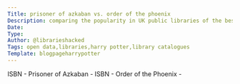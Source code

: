 ```yaml
---
Title: prisoner of azkaban vs. order of the phoenix
Description: comparing the popularity in UK public libraries of the best and worst harry potter novels.
Date:
Type:
Author: @librarieshacked
Tags: open data,libraries,harry potter,library catalogues
Template: blogpageharrypotter
---
```


ISBN - Prisoner of Azkaban - 
ISBN - Order of the Phoenix - 